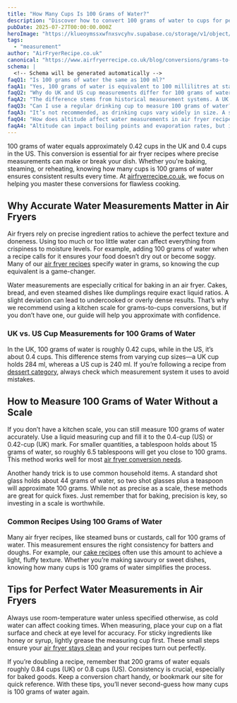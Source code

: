 ```yaml
---
title: "How Many Cups Is 100 Grams of Water?"
description: "Discover how to convert 100 grams of water to cups for perfect air fryer recipes every time. Get precise measurements in seconds!"
pubDate: 2025-07-27T00:00:00.000Z
heroImage: "https://klueoymssxwfnxsvcyhv.supabase.co/storage/v1/object/public/Shmucket/how-many-cups-is-100-grams-of-water.webp"
tags:
  - "measurement"
author: "AirFryerRecipe.co.uk"
canonical: "https://www.airfryerrecipe.co.uk/blog/conversions/grams-to-cups/how-many-cups-is-100-grams-of-water"
schema: |
  <!-- Schema will be generated automatically -->
faqQ1: "Is 100 grams of water the same as 100 ml?"
faqA1: "Yes, 100 grams of water is equivalent to 100 millilitres at standard temperature and pressure. Water has a density of 1 g/ml, so the weight and volume are the same. This makes it easy to measure if you have a liquid measuring cup but no scale."
faqQ2: "Why do UK and US cup measurements differ for 100 grams of water?"
faqA2: "The difference stems from historical measurement systems. A UK cup holds 284 ml, while a US cup is 240 ml. This means 100 grams of water fills slightly less of a US cup (0.4 cups) compared to a UK cup (0.42 cups). Always check which system your recipe uses for accuracy."
faqQ3: "Can I use a regular drinking cup to measure 100 grams of water?"
faqA3: "It’s not recommended, as drinking cups vary widely in size. A standard metric cup or kitchen scale ensures precision. If you must use a drinking cup, calibrate it first by measuring how much water it holds when filled to a specific line, then adjust accordingly."
faqQ4: "How does altitude affect water measurements in air fryer recipes?"
faqA4: "Altitude can impact boiling points and evaporation rates, but it doesn’t change the weight-to-volume ratio of water. 100 grams will still equal 0.4–0.42 cups regardless of elevation. However, you may need to adjust cooking times or temperatures at high altitudes for best results."
---
```

<p>100 grams of water equals approximately 0.42 cups in the UK and 0.4 cups in the US. This conversion is essential for air fryer recipes where precise measurements can make or break your dish. Whether you're baking, steaming, or reheating, knowing how many cups is 100 grams of water ensures consistent results every time. At <a href=https://www.airfryerrecipe.co.uk/>airfryerrecipe.co.uk</a>, we focus on helping you master these conversions for flawless cooking.</p>

<h2>Why Accurate Water Measurements Matter in Air Fryers</h2>
<p>Air fryers rely on precise ingredient ratios to achieve the perfect texture and doneness. Using too much or too little water can affect everything from crispiness to moisture levels. For example, adding 100 grams of water when a recipe calls for it ensures your food doesn’t dry out or become soggy. Many of our <a href=https://www.airfryerrecipe.co.uk/recipes>air fryer recipes</a> specify water in grams, so knowing the cup equivalent is a game-changer.</p>
<p>Water measurements are especially critical for baking in an air fryer. Cakes, bread, and even steamed dishes like dumplings require exact liquid ratios. A slight deviation can lead to undercooked or overly dense results. That’s why we recommend using a kitchen scale for grams-to-cups conversions, but if you don’t have one, our guide will help you approximate with confidence.</p>

<h3>UK vs. US Cup Measurements for 100 Grams of Water</h3>
<p>In the UK, 100 grams of water is roughly 0.42 cups, while in the US, it’s about 0.4 cups. This difference stems from varying cup sizes—a UK cup holds 284 ml, whereas a US cup is 240 ml. If you’re following a recipe from <a href=https://www.airfryerrecipe.co.uk/recipe-category/dessert>dessert category</a>, always check which measurement system it uses to avoid mistakes.</p>

<h2>How to Measure 100 Grams of Water Without a Scale</h2>
<p>If you don’t have a kitchen scale, you can still measure 100 grams of water accurately. Use a liquid measuring cup and fill it to the 0.4-cup (US) or 0.42-cup (UK) mark. For smaller quantities, a tablespoon holds about 15 grams of water, so roughly 6.5 tablespoons will get you close to 100 grams. This method works well for most <a href=https://www.airfryerrecipe.co.uk/air-fryer-conversion-chart>air fryer conversion needs</a>.</p>
<p>Another handy trick is to use common household items. A standard shot glass holds about 44 grams of water, so two shot glasses plus a teaspoon will approximate 100 grams. While not as precise as a scale, these methods are great for quick fixes. Just remember that for baking, precision is key, so investing in a scale is worthwhile.</p>

<h3>Common Recipes Using 100 Grams of Water</h3>
<p>Many air fryer recipes, like steamed buns or custards, call for 100 grams of water. This measurement ensures the right consistency for batters and doughs. For example, our <a href=https://www.airfryerrecipe.co.uk/recipe-category/cakes>cake recipes</a> often use this amount to achieve a light, fluffy texture. Whether you’re making savoury or sweet dishes, knowing how many cups is 100 grams of water simplifies the process.</p>

<h2>Tips for Perfect Water Measurements in Air Fryers</h2>
<p>Always use room-temperature water unless specified otherwise, as cold water can affect cooking times. When measuring, place your cup on a flat surface and check at eye level for accuracy. For sticky ingredients like honey or syrup, lightly grease the measuring cup first. These small steps ensure your <a href=https://www.airfryerrecipe.co.uk/air-fryer-cleaner>air fryer stays clean</a> and your recipes turn out perfectly.</p>
<p>If you’re doubling a recipe, remember that 200 grams of water equals roughly 0.84 cups (UK) or 0.8 cups (US). Consistency is crucial, especially for baked goods. Keep a conversion chart handy, or bookmark our site for quick reference. With these tips, you’ll never second-guess how many cups is 100 grams of water again.</p>
